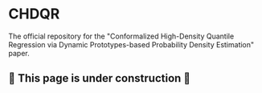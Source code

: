 # CHDQR
The official repository for the "Conformalized High-Density Quantile Regression via Dynamic Prototypes-based Probability Density Estimation" paper.
<!-- [[`IEEE`](https://ieeexplore.ieee.org/abstract/document/10581993)] [[`arxiv`](https://arxiv.org/abs/2403.06661)] -->

## 🚧 This page is under construction 🚧
